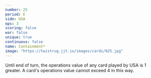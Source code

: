 ```yaml
---
number: 25
period: E
side: USA
ops: 3
scoring: false
war: false
unique: true
continuous: false
name: Containment*
image: "https://twistrug.jjt.io/images/cards/025.jpg"
---
```

Until end of turn, the operations value of any card played by USA is 1 greater. A card's operations value cannot exceed 4 in this way.

